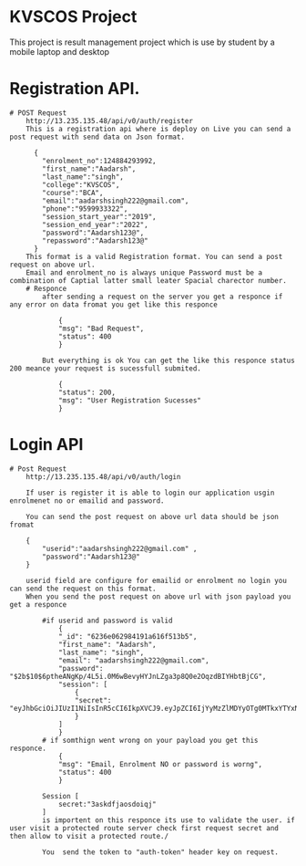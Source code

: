 # KVSCOS Project
This project is result management project which is use by student by a mobile laptop and desktop

# Registration API. 
    # POST Request
        http://13.235.135.48/api/v0/auth/register
        This is a registration api where is deploy on Live you can send a post request with send data on Json format.

          {
            "enrolment_no":124884293992,
            "first_name":"Aadarsh",
            "last_name":"singh",
            "college":"KVSCOS",
            "course":"BCA",
            "email":"aadarshsingh222@gmail.com",
            "phone":"9599933322",
            "session_start_year":"2019",
            "session_end_year":"2022",
            "password":"Aadarsh123@",
            "repassword":"Aadarsh123@"
          }
        This format is a valid Registration format. You can send a post request on above url.
        Email and enrolment_no is always unique Password must be a combination of Captial latter small leater Spacial charector number.
        # Responce
            after sending a request on the server you get a responce if any error on data fromat you get like this responce

                {
                "msg": "Bad Request",
                "status": 400
                }

            But everything is ok You can get the like this responce status 200 meance your request is sucessfull submited.
            
                {
                "status": 200,
                "msg": "User Registration Sucesses"
                }
# Login API
    # Post Request 
        http://13.235.135.48/api/v0/auth/login 
        
        If user is register it is able to login our application usgin enrolmenet no or emailid and password.

        You can send the post request on above url data should be json fromat

        {
            "userid":"aadarshsingh222@gmail.com" ,
            "password":"Aadarsh123@"
        }

        userid field are configure for emailid or enrolment no login you can send the request on this format.
        When you send the post request on above url with json payload you get a responce

            #if userid and password is valid 
                {
                "_id": "6236e062984191a616f513b5",
                "first_name": "Aadarsh",
                "last_name": "singh",
                "email": "aadarshsingh222@gmail.com",
                "password": "$2b$10$6ptheANgKp/4L5i.0M6wBevyHYJnLZga3p8Q0e2OqzdBIYHbtBjCG",
                "session": [
                    {
                    "secret": "eyJhbGciOiJIUzI1NiIsInR5cCI6IkpXVCJ9.eyJpZCI6IjYyMzZlMDYyOTg0MTkxYTYxNmY1MTNiNSIsImlhdCI6MTY0Nzc2MzU1NH0.R2qEJZrp5TKEmTMDAOS0DqmqJaccSrV0QbL7kRn52Uc"
                    }
                ]
                }
            # if somthign went wrong on your payload you get this responce.
                {
                "msg": "Email, Enrolment NO or password is worng",
                "status": 400
                }

            Session [
                secret:"3askdfjaosdoiqj"
            ] 
            is importent on this responce its use to validate the user. if user visit a protected route server check first request secret and then allow to visit a protected route./
            
            You  send the token to "auth-token" header key on request.
            